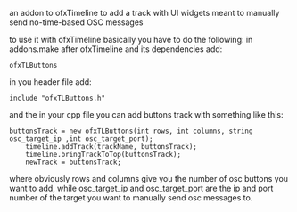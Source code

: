 an addon to ofxTimeline to add a track with UI widgets meant to manually send no-time-based OSC messages

to use it with ofxTimeline basically you have to do the following:
in addons.make after ofxTimeline and its dependencies add:

	ofxTLButtons

in you header file add:

	include "ofxTLButtons.h"

and the in your cpp file you can add buttons track with something like this:

	buttonsTrack = new ofxTLButtons(int rows, int columns, string osc_target_ip ,int osc_target_port);
        timeline.addTrack(trackName, buttonsTrack);
        timeline.bringTrackToTop(buttonsTrack);
        newTrack = buttonsTrack;

where obviously rows and columns give you the number of osc buttons you want to add,
while osc_target_ip and osc_target_port are the ip and port number of the target you want to manually send osc messages to.
